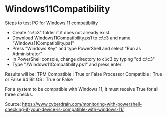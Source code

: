 # Windows11Compatibility

Steps to test PC for Windows 11 compatibility
- Create "c:\c3" folder if it does not already exist
- Download Windows11Compatibility.ps1 to c:\c3 and name "Windows11Compatibility.ps1"
- Press "Windows Key" and type PowerShell and select "Run as Administrator"
- In PowerShell console, change directory to c:\c3 by typing "cd c:\c3"
- Type ".\Windows11Compatibility.ps1" and press enter

Results will be:
TPM Compatible       : True or False
Processor Compatible : True or False
64 Bit OS            : True or False

For a system to be compatible with Windows 11, it must receive True for all three checks.

Source: https://www.cyberdrain.com/monitoring-with-powershell-checking-if-your-device-is-compatible-with-windows-11/

